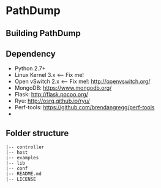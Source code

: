PathDump
========

## Building PathDump

## Dependency
* Python 2.7+
* Linux Kernel 3.x <-- Fix me!
* Open vSwitch 2.x <-- Fix me!: http://openvswitch.org/
* MongoDB: https://www.mongodb.org/
* Flask: http://flask.pocoo.org/
* Ryu: http://osrg.github.io/ryu/
* Perf-tools: https://github.com/brendangregg/perf-tools
* 

## Folder structure
```
|-- controller
|-- host
|-- examples
|-- lib
|-- conf
|-- README.md
|-- LICENSE
```
